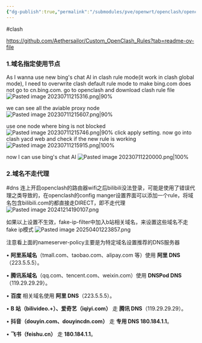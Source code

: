 ```yaml
---
{"dg-publish":true,"permalink":"/submodules/pve/openwrt/openclash/openclash配置说明/","noteIcon":"3"}
---
```


#clash

https://github.com/Aethersailor/Custom_OpenClash_Rules?tab=readme-ov-file

### 1.域名指定使用节点
As I wanna use new bing's chat AI in clash rule mode(it work in clash global mode), I need to overwrite clash default rule mode to make bing.com does not go to cn.bing.com.
go to openclash and download clash rule file
![Pasted image 20230711215316.png|90%](/img/user/submodules/pve/pics/Pasted%20image%2020230711215316.png)

we can see all the aviable proxy node
![Pasted image 20230711215607.png|90%](/img/user/submodules/pve/pics/Pasted%20image%2020230711215607.png)

use one node where bing is not blocked
![Pasted image 20230711215746.png|90%](/img/user/submodules/pve/pics/Pasted%20image%2020230711215746.png)
click apply setting.
now go into clash yacd web and check if the new rule is working
![Pasted image 20230711215915.png|100%](/img/user/submodules/pve/pics/Pasted%20image%2020230711215915.png)


now I can use bing's chat AI
![Pasted image 20230711220000.png|100%](/img/user/submodules/pve/pics/Pasted%20image%2020230711220000.png)


### 2.域名不走代理
#dns
连上开启openclash的路由器wifi之后bilibili没法登录，可能是使用了错误代理之类导致的，在openclash的config manger设置界面可以添加一个rule，将域名包含bilibili.com的都直接走DIRECT，即不走代理
![Pasted image 20241214190107.png](/img/user/submodules/pve/openwrt/openclash/attachments/Pasted%20image%2020241214190107.png)

如果以上设置不生效，fake-ip-filter中加入b站相关域名，来设置这些域名不走fake ip模式
![Pasted image 20250401223857.png](/img/user/submodules/pve/openwrt/openclash/attachments/Pasted%20image%2020250401223857.png)

注意看上面的nameserver-policy主要是为特定域名设置推荐的DNS服务器

• **阿里系域名**（tmall.com、taobao.com、alipay.com 等）使用 **阿里 DNS**（223.5.5.5）。

• **腾讯系域名**（qq.com、tencent.com、weixin.com）使用 **DNSPod DNS**（119.29.29.29）。

• **百度** 相关域名使用 **阿里 DNS**（223.5.5.5）。

• **B 站（bilivideo.+）、爱奇艺（iqiyi.com）** 走 **腾讯 DNS**（119.29.29.29）。

• **抖音（douyin.com、douyincdn.com）** 走 **专用 DNS 180.184.1.1**。

• **飞书（feishu.cn）** 走 **180.184.1.1**。
